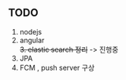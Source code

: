 ## TODO
1. nodejs<br>
2. angular<br>
<del> 3. elastic search 정리</del> -> 진행중<br>
4. JPA <br>
5. FCM , push server 구상<br>
